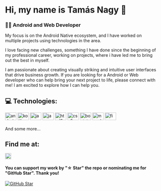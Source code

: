 # Hi, my name is Tamás Nagy 👋
### 👨‍💻 Android and Web Developer

My focus is on the Android Native ecosystem, and I have worked on multiple projects using technologies in the area.

I love facing new challenges, something I have done since the beginning of my professional career, working on projects, where i have led me to bring out the best in myself.

I am passionate about creating visually striking and intuitive user interfaces that drive business growth. If you are looking for a Android or Web developer who can help bring your next project to life, please connect with me! I am excited to explore how I can help you.


## 💻 Technologies:
<div align="left">
  <img src="https://cdn.jsdelivr.net/gh/devicons/devicon/icons/android/android-original.svg" height="25" width="37" alt="android logo"  />
  <img src="https://cdn.jsdelivr.net/gh/devicons/devicon/icons/kotlin/kotlin-original.svg" height="25" width="37" alt="kotlin logo"  />
  <img src="https://cdn.jsdelivr.net/gh/devicons/devicon/icons/java/java-original.svg" height="25" width="37" alt="java logo"  />
  <img src="https://cdn.jsdelivr.net/gh/devicons/devicon/icons/javascript/javascript-original.svg" height="25" width="37" alt="javascript logo"  />
  <img src="https://cdn.jsdelivr.net/gh/devicons/devicon/icons/html5/html5-original.svg" height="25" width="37" alt="html5 logo"  />
  <img src="https://cdn.jsdelivr.net/gh/devicons/devicon/icons/css3/css3-original.svg" height="25" width="37" alt="css3 logo"  />
  <img src="https://cdn.jsdelivr.net/gh/devicons/devicon/icons/bootstrap/bootstrap-original.svg" height="25" width="37" alt="bootstrap logo"  />
  <img src="https://cdn.jsdelivr.net/gh/devicons/devicon/icons/mysql/mysql-original.svg" height="25" width="37" alt="mysql logo"  />
  <img src="https://cdn.jsdelivr.net/gh/devicons/devicon/icons/figma/figma-original.svg" height="25" width="37" alt="figma logo"  />
</div>
<br>
And some more...

## Find me at:

<div align="left">
  <a href="www.linkedin.com/in/ tamas-carlos-nagy-904b3b251" target="_blank">
    <img src="https://img.shields.io/static/v1?message=LinkedIn&logo=linkedin&label=&color=0077B5&logoColor=white&labelColor=&style=for-the-badge" height="20" alt="linkedin logo"  />
  </a>
</div>


#### You can support my work by "☆ Star" the repo or nominating me for "GitHub Star". Thank you!

[![GitHub Star](https://img.shields.io/badge/GitHub-Nominar_a_star-yellow?style=for-the-badge&logo=github&logoColor=white&labelColor=101010)](https://stars.github.com/nominate/)
